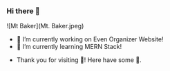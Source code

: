 ### Hi there 👋

![Mt Baker](Mt. Baker.jpeg)

- 🔭 I’m currently working on Even Organizer Website!
- 🌱 I’m currently learning MERN Stack!
<!-- - 👯 I’m looking to collaborate on ... -->
<!-- - 🤔 I’m looking for help with ... -->
<!-- - 💬 Ask me about ... -->
<!-- - 📫 How to reach me: ... -->
<!-- - 😄 Pronouns: ... -->
<!-- - ⚡ Fun fact: ... -->
- Thank you for visiting 👋! Here have some 🍟.

<!--
**Chabivz/Chabivz** is a ✨ _special_ ✨ repository because its `README.md` (this file) appears on your GitHub profile.

Here are some ideas to get you started:

- 🔭 I’m currently working on ...
- 🌱 I’m currently learning ...
- 👯 I’m looking to collaborate on ...
- 🤔 I’m looking for help with ...
- 💬 Ask me about ...
- 📫 How to reach me: ...
- 😄 Pronouns: ...
- ⚡ Fun fact: ...
-->
